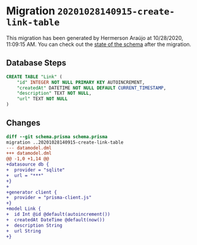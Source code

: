 # Migration `20201028140915-create-link-table`

This migration has been generated by Hermerson Araújo at 10/28/2020, 11:09:15 AM.
You can check out the [state of the schema](./schema.prisma) after the migration.

## Database Steps

```sql
CREATE TABLE "Link" (
    "id" INTEGER NOT NULL PRIMARY KEY AUTOINCREMENT,
    "createdAt" DATETIME NOT NULL DEFAULT CURRENT_TIMESTAMP,
    "description" TEXT NOT NULL,
    "url" TEXT NOT NULL
)
```

## Changes

```diff
diff --git schema.prisma schema.prisma
migration ..20201028140915-create-link-table
--- datamodel.dml
+++ datamodel.dml
@@ -1,0 +1,14 @@
+datasource db {
+  provider = "sqlite"
+  url = "***"
+}
+
+generator client {
+  provider = "prisma-client.js"
+}
+model Link {
+  id Int @id @default(autoincrement())
+  createdAt DateTime @default(now())
+  description String
+  url String
+}
```


